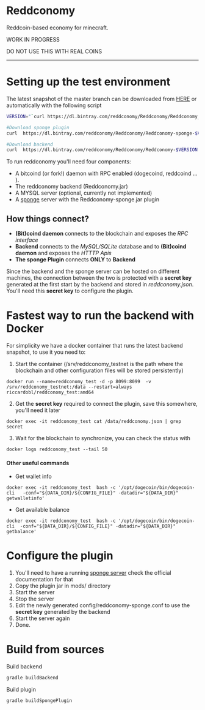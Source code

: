 # Reddconomy

Reddcoin-based economy for minecraft.

WORK IN PROGRESS

DO NOT USE THIS WITH REAL COINS
___________________________________________________


# Setting up the test environment
The latest snapshot of the master branch can be downloaded from [HERE](https://dl.bintray.com/reddconomy/Reddconomy/) or automatically with the following script
```bash
VERSION="`curl https://dl.bintray.com/reddconomy/Reddconomy/Reddconomy_latest.txt`"

#Download sponge plugin
curl  https://dl.bintray.com/reddconomy/Reddconomy/Reddconomy-sponge-$VERSION.jar -o Reddconomy-sponge.jar

#Download backend
curl  https://dl.bintray.com/reddconomy/Reddconomy/Reddconomy-$VERSION.jar -o Reddconomy.jar
```

To run reddconomy you'll need  four components:
- A bitcoind (or fork!) daemon with RPC enabled (dogecoind, reddcoind ... ).
- The reddconomy backend (Reddconomy.jar)
- A MYSQL server (optional, currently not implemented)
- A [sponge](https://www.spongepowered.org/) server with the Reddconomy-sponge.jar plugin

## How things connect?

 - **(Bit)coind daemon** connects to the blockchain and exposes the *RPC interface* 
 - **Backend** connects to the *MySQL/SQLite* database and to **(Bit)coind daemon** and exposes the *HTTTP Apis*
 - **The sponge Plugin** connects **ONLY** to **Backend**

 Since the backend and the sponge server can be hosted on different machines, the connection between the two is protected with a **secret key** generated at the first start by the backend and stored in *reddconomy.json*. You'll need this **secret key** to configure the plugin.


# Fastest way to run the backend with Docker

For simplicity we have a docker container that runs the latest backend snapshot, to use it you need to:
1. Start the container (/srv/reddconomy_testnet is the path where the blockchain and other configuration files will be stored persistently)
```
docker run --name=reddconomy_test -d -p 8099:8099  -v /srv/reddconomy_testnet:/data --restart=always riccardobl/reddconomy_test:amd64
```

2. Get the **secret key** required to connect the plugin, save this somewhere, you'll need it later
```
docker exec -it reddconomy_test cat /data/reddconomy.json | grep secret
```
3. Wait for the blockchain to synchronize, you can check the status with
```
docker logs reddconomy_test --tail 50
```

#### Other useful commands
-  Get wallet info

```
docker exec -it reddconomy_test  bash -c '/opt/dogecoin/bin/dogecoin-cli   -conf="${DATA_DIR}/${CONFIG_FILE}" -datadir="${DATA_DIR}" getwalletinfo'
```

- Get available balance
```
docker exec -it reddconomy_test  bash -c '/opt/dogecoin/bin/dogecoin-cli  -conf="${DATA_DIR}/${CONFIG_FILE}" -datadir="${DATA_DIR}" getbalance'
```






# Configure the plugin
1. You'll need to have a running [sponge server](https://www.spongepowered.org/) check the official documentation for that
2. Copy the plugin jar in mods/ directory
3. Start the server
4. Stop the server
5. Edit the newly generated config/reddconomy-sponge.conf to use the **secret key** generated by the backend
6. Start the server again
7. Done.



# Build from sources
Build backend
```bash
gradle buildBackend
```
Build plugin
```bash
gradle buildSpongePlugin
```

